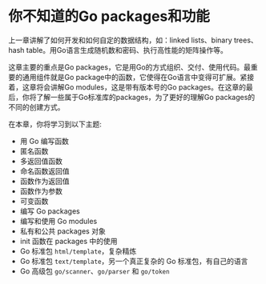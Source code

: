 # 你不知道的Go packages和功能

上一章讲解了如何开发和如何自定的数据结构，如：linked lists、binary trees、hash table。用Go语言生成随机数和密码、执行高性能的矩阵操作等。

这章主要的重点是Go packages，它是用Go的方式组织、交付、使用代码。最重要的通用组件就是Go package中的函数，它使得在Go语言中变得可扩展。紧接着，这章将会讲解Go modules，这是带有版本号的Go packages。在这章的最后，你将了解一些属于Go标准库的packages，为了更好的理解Go packages的不同的创建方式。

在本章，你将学习到以下主题:
- 用 Go 编写函数
- 匿名函数
- 多返回值函数
- 命名函数返回值
- 函数作为返回值
- 函数作为参数
- 可变函数
- 编写 Go packages
- 编写和使用 Go modules
- 私有和公共 packages 对象
- init 函数在 packages 中的使用
- Go 标准包 `html/template`，复杂精炼
- Go 标准包 `text/template`，另一个真正复杂的 Go 标准包，有自己的语言
- Go 高级包 `go/scanner`、`go/parser` 和 `go/token`

